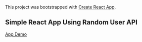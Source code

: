 This project was bootstrapped with [Create React App](https://github.com/facebook/create-react-app).

## Simple React App Using Random User API

[App Demo](http://faisalcep.github.io/random-users-react/)
